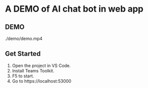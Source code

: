 # A DEMO of AI chat bot in web app

## DEMO

./demo/demo.mp4

## Get Started

1. Open the project in VS Code.
1. Install Teams Toolkit.
1. F5 to start.
1. Go to https://localhost:53000
